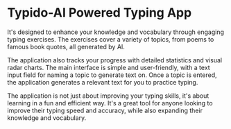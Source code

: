 # Typido-AI Powered Typing App

It's designed to enhance your knowledge and vocabulary through engaging typing exercises. The exercises cover a variety of topics, from poems to famous book quotes, all generated by AI.

The application also tracks your progress with detailed statistics and visual radar charts. The main interface is simple and user-friendly, with a text input field for naming a topic to generate text on. Once a topic is entered, the application generates a relevant text for you to practice typing.

The application is not just about improving your typing skills, it's about learning in a fun and efficient way. It's a great tool for anyone looking to improve their typing speed and accuracy, while also expanding their knowledge and vocabulary.
